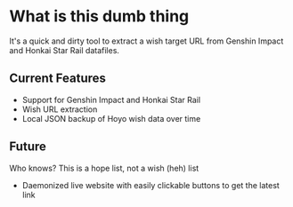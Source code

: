 # What is this dumb thing

It's a quick and dirty tool to extract a wish target URL from Genshin Impact and Honkai Star Rail datafiles.

## Current Features

* Support for Genshin Impact and Honkai Star Rail 
* Wish URL extraction
* Local JSON backup of Hoyo wish data over time

## Future

Who knows? This is a hope list, not a wish (heh) list 

* Daemonized live website with easily clickable buttons to get the latest link


